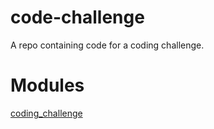 # code-challenge
A repo containing code for a coding challenge.

# Modules
[coding_challenge](https://github.com/macgruber99/code-challenge/tree/master/modules/coding_challenge)
